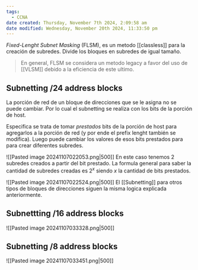 ```yaml
---
tags:
  - CCNA
date created: Thursday, November 7th 2024, 2:09:58 am
date modified: Wednesday, November 20th 2024, 11:33:50 pm
---
```

_Fixed-Lenght Subnet Masking_ (FLSM), es un metodo [[classless]] para la creación de subredes. Divide los bloques en subredes de igual tamaño. 

> En general, FLSM se considera un metodo legacy a favor del uso de [[VLSM]] debido a la eficiencia de este ultimo. 


## Subnetting /24 address blocks

La porción de red de un bloque de direcciones que se le asigna no se puede cambiar. Por lo cual el subnetting se realiza con los bits de la porción de host. 

Especifica se trata de tomar _prestados_ bits de la porción de host para agregarlos a la porción de red (y por ende el prefix lenght también se modifica).  Luego puede cambiar los valores de esos bits prestados para para crear diferentes subredes.

![[Pasted image 20241107022053.png|500]]
En este caso tenemos 2 subredes creados a partir del bit prestado. La formula general para saber la cantidad de subredes creadas es $2^x$ siendo $x$ la cantidad de bits prestados. 

![[Pasted image 20241107022524.png|500]]
El [[Subnetting]] para otros tipos de bloques de direcciones siguen la misma logica explicada anteriormente. 

## Subnettting /16 address blocks 
![[Pasted image 20241107033328.png|500]]

## Subnetting /8 address blocks 
![[Pasted image 20241107033451.png|500]]